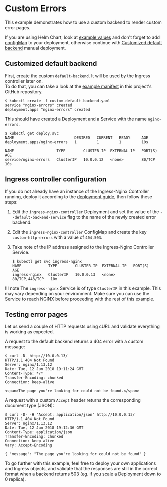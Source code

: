 # Custom Errors

This example demonstrates how to use a custom backend to render custom error pages.

If you are using Helm Chart, look at [example values](https://github.com/ideacatlab/infra-nginx-ingress-trial/blob/main/docs/examples/customization/custom-errors/custom-default-backend.helm.values.yaml) and don't forget to add [configMap](https://github.com/ideacatlab/infra-nginx-ingress-trial/blob/main/docs/examples/customization/custom-errors/custom-default-backend-error_pages.configMap.yaml) to your deployment, otherwise continue with [Customized default backend](#customized-default-backend) manual deployment.

## Customized default backend

First, create the custom `default-backend`. It will be used by the Ingress controller later on.  
To do that, you can take a look at the [example manifest](https://github.com/ideacatlab/infra-nginx-ingress-trial/blob/main/docs/examples/customization/custom-errors/custom-default-backend.yaml)
in this project's GitHub repository.

```
$ kubectl create -f custom-default-backend.yaml
service "nginx-errors" created
deployment.apps "nginx-errors" created
```

This should have created a Deployment and a Service with the name `nginx-errors`.

```
$ kubectl get deploy,svc
NAME                           DESIRED   CURRENT   READY     AGE
deployment.apps/nginx-errors   1         1         1         10s

NAME                   TYPE        CLUSTER-IP  EXTERNAL-IP   PORT(S)   AGE
service/nginx-errors   ClusterIP   10.0.0.12   <none>        80/TCP    10s
```

## Ingress controller configuration

If you do not already have an instance of the Ingress-Nginx Controller running, deploy it according to the
[deployment guide][deploy], then follow these steps:

1. Edit the `ingress-nginx-controller` Deployment and set the value of the `--default-backend-service` flag to the name of the
   newly created error backend.

2. Edit the `ingress-nginx-controller` ConfigMap and create the key `custom-http-errors` with a value of `404,503`.

3. Take note of the IP address assigned to the Ingress-Nginx Controller Service.
    ```
    $ kubectl get svc ingress-nginx
    NAME            TYPE        CLUSTER-IP  EXTERNAL-IP   PORT(S)          AGE
    ingress-nginx   ClusterIP   10.0.0.13   <none>        80/TCP,443/TCP   10m
    ```

!!! note
    The `ingress-nginx` Service is of type `ClusterIP` in this example. This may vary depending on your environment.
    Make sure you can use the Service to reach NGINX before proceeding with the rest of this example.

[deploy]: ../../../deploy/

## Testing error pages

Let us send a couple of HTTP requests using cURL and validate everything is working as expected.

A request to the default backend returns a 404 error with a custom message:

```
$ curl -D- http://10.0.0.13/
HTTP/1.1 404 Not Found
Server: nginx/1.13.12
Date: Tue, 12 Jun 2018 19:11:24 GMT
Content-Type: */*
Transfer-Encoding: chunked
Connection: keep-alive

<span>The page you're looking for could not be found.</span>
```

A request with a custom `Accept` header returns the corresponding document type (JSON):

```
$ curl -D- -H 'Accept: application/json' http://10.0.0.13/
HTTP/1.1 404 Not Found
Server: nginx/1.13.12
Date: Tue, 12 Jun 2018 19:12:36 GMT
Content-Type: application/json
Transfer-Encoding: chunked
Connection: keep-alive
Vary: Accept-Encoding

{ "message": "The page you're looking for could not be found" }
```

To go further with this example, feel free to deploy your own applications and Ingress objects, and validate that the
responses are still in the correct format when a backend returns 503 (eg. if you scale a Deployment down to 0 replica).
